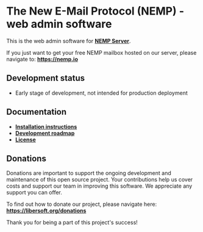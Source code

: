 # The New E-Mail Protocol (NEMP) - web admin software

This is the web admin software for [**NEMP Server**](https://github.com/libersoft-org/nemp-server/).

If you just want to get your free NEMP mailbox hosted on our server, please navigate to: **https://nemp.io**

## Development status

- Early stage of development, not intended for production deployment

## Documentation

- [**Installation instructions**](./INSTALL.md)
- [**Development roadmap**](./ROADMAP.md)
- [**License**](./LICENSE)

## Donations

Donations are important to support the ongoing development and maintenance of this open source project. Your contributions help us cover costs and support our team in improving this software. We appreciate any support you can offer.

To find out how to donate our project, please navigate here: **https://libersoft.org/donations**

Thank you for being a part of this project's success!
